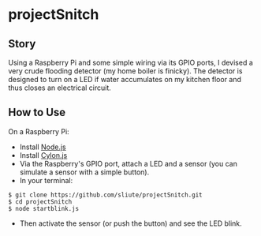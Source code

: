 # projectSnitch

## Story

Using a Raspberry Pi and some simple wiring via its GPIO ports, I devised a very crude flooding detector (my home boiler is finicky). The detector is designed to turn on a LED if water accumulates on my kitchen floor and thus closes an electrical circuit.

## How to Use

On a Raspberry Pi:
* Install [Node.js](https://nodejs.org/en/)
* Install [Cylon.js](https://cylonjs.com/documentation/getting-started/)
* Via the Raspberry's GPIO port, attach a LED and a sensor (you can simulate a sensor with a simple button).
* In your terminal:

```
$ git clone https://github.com/sliute/projectSnitch.git
$ cd projectSnitch
$ node startblink.js
```

* Then activate the sensor (or push the button) and see the LED blink.
